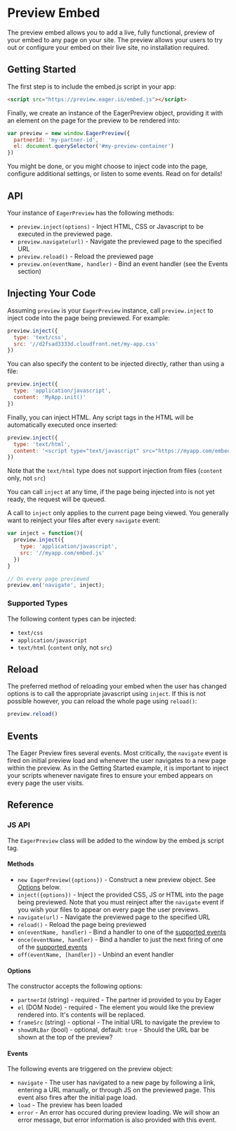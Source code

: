 # Preview Embed

The preview embed allows you to add a live, fully functional, preview of your
embed to any page on your site.  The preview allows your users to try out or
configure your embed on their live site, no installation required.

## Getting Started

The first step is to include the embed.js script in your app:

```html
<script src="https://preview.eager.io/embed.js"></script>
```

Finally, we create an instance of the EagerPreview object, providing it with
an element on the page for the preview to be rendered into:

```javascript
var preview = new window.EagerPreview({
  partnerId: 'my-partner-id',
  el: document.querySelector('#my-preview-container')
})
```

You might be done, or you might choose to inject code into the page, configure additional
settings, or listen to some events.  Read on for details!

## API

Your instance of `EagerPreview` has the following methods:

- `preview.inject(options)` - Inject HTML, CSS or Javascript to be executed in the
  previewed page.
- `preview.navigate(url)` - Navigate the previewed page to the specified URL
- `preview.reload()` - Reload the previewed page
- `preview.on(eventName, handler)` - Bind an event handler (see the Events section)

## Injecting Your Code

Assuming `preview` is your `EagerPreview` instance, call `preview.inject` to inject
code into the page being previewed.  For example:

```javascript
preview.inject({
  type: 'text/css',
  src: '//d2fsad3333d.cloudfront.net/my-app.css'
})
```

You can also specify the content to be injected directly, rather than using a file:


```javascript
preview.inject({
  type: 'application/javascript',
  content: 'MyApp.init()'
})
```

Finally, you can inject HTML.  Any script tags in the HTML will be automatically executed
once inserted:

```javascript
preview.inject({
  type: 'text/html',
  content: '<script type="text/javascript" src="https://myapp.com/embed.js" onload="MyApp.init()" data-user-id="5"></'+'script>'
})
```

Note that the `text/html` type does not support injection from files (`content` only, not `src`)

You can call `inject` at any time, if the page being injected into is not yet ready, the
request will be queued.

A call to `inject` only applies to the current page being viewed.  You generally want to
reinject your files after every `navigate` event:

```javascript
var inject = function(){
  preview.inject({
    type: 'application/javascript',
    src: '//myapp.com/embed.js'
  })
}

// On every page previewed
preview.on('navigate', inject);
```

### Supported Types

The following content types can be injected:

- `text/css`
- `application/javascript`
- `text/html` (`content` only, not `src`)

## Reload

The preferred method of reloading your embed when the user has changed options is to call
the appropriate javascript using `inject`.  If this is not possible however, you can reload
the whole page using `reload()`:

```javascript
preview.reload()
```

## Events

The Eager Preview fires several events. Most critically, the `navigate` event is fired on
initial preview load and whenever the user navigates to a new page within the preview.  As
in the Getting Started example, it is important to inject your scripts whenever navigate fires
to ensure your embed appears on every page the user visits.

## Reference

### JS API

The `EagerPreview` class will be added to the window by the embed.js
script tag.

#### Methods

- `new EagerPreview({options})` - Construct a new preview object.  See [Options](#Options) below.
- `inject({options})` - Inject the provided CSS, JS or HTML into the page being previewed.  Note that you
must reinject after the `navigate` event if you wish your files to appear on every page the user previews.
- `navigate(url)` - Navigate the previewed page to the specified URL
- `reload()` - Reload the page being previewed
- `on(eventName, handler)` - Bind a handler to one of the [supported events](#events)
- `once(eventName, handler)` - Bind a handler to just the next firing of one of the [supported events](#events)
- `off(eventName, [handler])` - Unbind an event handler

#### Options

The constructor accepts the following options:

- `partnerId` (string) - required - The partner id provided to you by Eager
- `el` (DOM Node) - required - The element you would like the preview rendered into.  It's contents will be replaced.
- `frameSrc` (string) - optional - The initial URL to navigate the preview to
- `showURLBar` (bool) - optional, default: `true` - Should the URL bar be shown at the top of the preview?

#### Events

The following events are triggered on the preview object:

- `navigate` - The user has navigated to a new page by following a link, entering a URL manually,
  or through JS on the previewed page.  This event also fires after the initial page load.
- `load` - The preview has been loaded
- `error` - An error has occured during preview loading.  We will show an error message, but error information
is also provided with this event.
